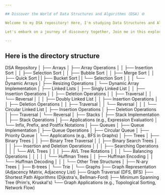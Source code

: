 ```yaml
---

## Discover the World of Data Structures and Algorithms (DSA) 🌐

Welcome to my DSA repository! Here, I'm studying Data Structures and Algorithms as part of my university studies. Feel free to explore, learn, and even fork this repository to dive into the algorithms I'm mastering.

Let's embark on a journey of discovery together, Join me in this exploration, and let's elevate our programming skills to new heights! 🚀

---
```


## Here is the directory structure

DSA Repository
│
├── Arrays
│   ├── Array Operations
│   │   ├── Insertion Sort
│   │   ├── Selection Sort
│   │   ├── Bubble Sort
│   │   ├── Merge Sort
│   │   ├── Quick Sort
|   |   ├── Bucket Sort
|   |   └── Selection Sort
│   │
│   └── Dynamic Arrays
│       ├── Resizing Operations
│       └── Dynamic Array Implementation
│
├── Linked Lists
│   ├── Singly Linked List
│   │   ├── Insertion Operations
│   │   ├── Deletion Operations
│   │   ├── Traversal
│   │   └── Reversal
│   │
│   ├── Doubly Linked List
│   │   ├── Insertion Operations
│   │   ├── Deletion Operations
│   │   ├── Traversal
│   │   └── Reversal
│   │
│   └── Circular Linked List
│       ├── Insertion Operations
│       ├── Deletion Operations
│       ├── Traversal
│       └── Reversal
│
├── Stacks
│   ├── Stack Implementation
│   ├── Stack Operations
│   ├── Applications (e.g., Expression Evaluation)
│   └── Infix, Prefix, and Postfix Notations
│
├── Queues
│   ├── Queue Implementation
│   ├── Queue Operations
│   ├── Circular Queue
│   ├── Priority Queue
│   └── Applications (e.g., BFS in Graphs)
│
├── Trees
│   ├── Binary Trees
│   │   ├── Binary Tree Traversal
│   │   ├── Binary Search Trees
│   │   │   ├── Insertion and Deletion Operations
│   │   │   ├── Searching Operations
│   │   │   └── AVL Trees
│   │   │       ├── AVL Tree Rotations
│   │   │       └── Balancing Operations
│   │   │
│   │   └── Huffman Trees
│   │       ├── Huffman Encoding
│   │       └── Huffman Decoding
│   │
│   └── Other Tree Structures
│       ├── N-ary Trees
│       ├── B-trees
│       └── Trie
│
└── Graphs
    ├── Graph Representation (Adjacency Matrix, Adjacency List)
    ├── Graph Traversal (DFS, BFS)
    ├── Shortest Path Algorithms (Dijkstra's, Bellman-Ford)
    ├── Minimum Spanning Tree (Prim's, Kruskal's)
    └── Graph Applications (e.g., Topological Sorting, Network Flow)
